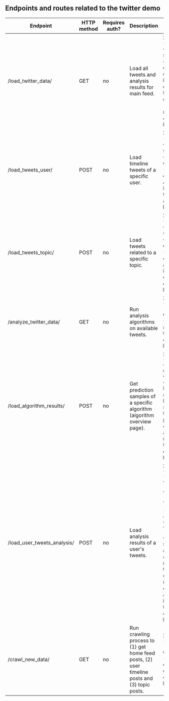 ## Endpoints and routes related to the twitter demo

| Endpoint                    | HTTP method | Requires auth? | Description                                                                                   | Returned data                                                                                                                                                                                                                                                                                                                                                                 | Requested data format                                          | 
|-----------------------------|-------------|----------------|-----------------------------------------------------------------------------------------------|-------------------------------------------------------------------------------------------------------------------------------------------------------------------------------------------------------------------------------------------------------------------------------------------------------------------------------------------------------------------------------|----------------------------------------------------------------|
| /load_twitter_data/         | GET         | no             | Load all tweets and analysis results for main feed.                                           | **200 OK** `{'tweets': <tweets>}` on success, where `<tweets>` is a list of lists and each inner list has exactly two elements: [0] tweet object (as crawled) and [1] analysis results <br /> **444 Bad Request** else                                                                                                                                                        | none                                                           |
| /load_tweets_user/          | POST        | no             | Load timeline tweets of a specific user.                                                      | **200 OK** `{'tweets': <tweets>}` on success, where `<tweets>` is a list of tweet object (as crawled) <br /> **400 Missing Arg** if no user-id is passed to the endpoint. <br /> **444 Bad Request** else                                                                                                                                                                     | `{'user_id': <user_id>}` as string                             |
| /load_tweets_topic/         | POST        | no             | Load tweets related to a specific topic.                                                      | **200 OK** `{'tweets': <tweets>}` on success, where `<tweets>` is a list of tweet object (as crawled) <br /> **400 Missing Arg** if no topic is passed to the endpoint. <br /> **444 Bad Request** else                                                                                                                                                                       | `{'topic': <topic>}` as string (optional: `'n': <num_tweets>`) |
| /analyze_twitter_data/      | GET         | no             | Run analysis algorithms on available tweets.                                                  | **200 OK** `{'status': 'SUCCESSFUL'}` on success (analysis results are saved on the server) <br /> **444 Bad Request** else                                                                                                                                                                                                                                                   | none                                                           |
| /load_algorithm_results/    | POST        | no             | Get prediction samples of a specific algorithm (algorithm overview page).                     | **200 OK** `{'predictions': <file_content>}` on success, where `<file_content>` is a list of list and each inner list contains one sample (text, true label, predicted label) <br /> **400 Missing Arg** if no file name is passed to the endpoint. <br /> **444 Bad Request** else                                                                                           | `{'file_name': <file_name>}` as string                         |
| /load_user_tweets_analysis/ | POST        | no             | Load analysis results of a user's tweets.                                                     | **200 OK** `{'sentiment': {'negative': <neg>, 'neutral': <neu>, 'positive': <pos>}, 'emotion': {'sadness': <sad>, 'anger': <ang>, 'joy': <joy>, 'optimism': <opt>}}` on success, where all values in `<>` are floats representing the probability of the respective label <br /> **400 Missing Arg** if no user-id is passed to the endpoint. <br /> **444 Bad Request** else | `{'user_id': <user_id>}` as string                             |
| /crawl_new_data/            | GET         | no             | Run crawling process to (1) get home feed posts, (2) user timeline posts and (3) topic posts. | **200 OK** `{'status': 'SUCCESSFUL'}` on success (crawled twitter data are saved on the server) <br /> **444 Bad Request** else                                                                                                                                                                                                                                               | none                                                           |
